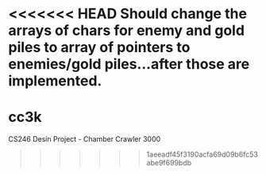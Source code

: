 <<<<<<< HEAD
Should change the arrays of chars for enemy and gold piles to array of pointers to enemies/gold piles...after those are implemented.
=======
cc3k
====

CS246 Desin Project - Chamber Crawler 3000
>>>>>>> 1aeeadf45f3190acfa69d09b6fc53abe9f699bdb
